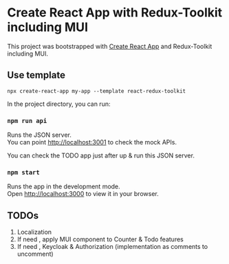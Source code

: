 # Create React App with Redux-Toolkit including MUI

This project was bootstrapped with [Create React App](https://github.com/facebook/create-react-app) and Redux-Toolkit including MUI.
## Use template
```
npx create-react-app my-app --template react-redux-toolkit
```
In the project directory, you can run:

### `npm run api`

Runs the JSON server.\
You can point [http://localhost:3001](http://localhost:3001) to check the mock APIs.

You can check the TODO app just after up & run this JSON server.

### `npm start`

Runs the app in the development mode.\
Open [http://localhost:3000](http://localhost:3000) to view it in your browser.


## TODOs
1) Localization  
2) If need , apply MUI component to Counter & Todo features
3) If need , Keycloak & Authorization (implementation as comments to uncomment)
